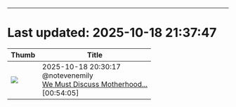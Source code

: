 -------------------
# Last updated: 2025-10-18 21:37:47

| Thumb | Title |
|-------|-------|
|![](https://i.ytimg.com/vi/h35LdhZgG1w/maxresdefault.jpg) |2025-10-18 20:30:17<br>@notevenemily<br>[We Must Discuss Motherhood...](https://www.youtube.com/watch?v=h35LdhZgG1w)<br>[00:54:05] |
